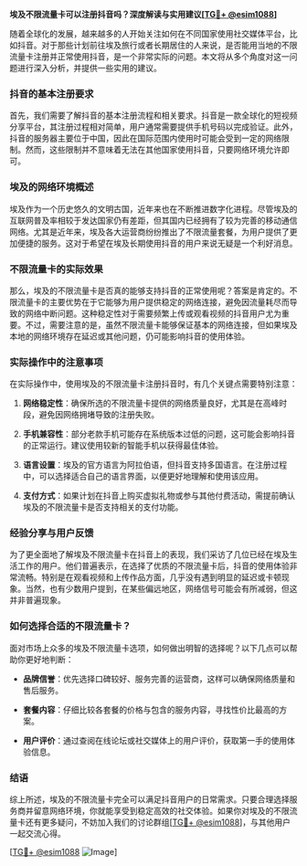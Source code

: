**埃及不限流量卡可以注册抖音吗？深度解读与实用建议[[TG💪+ @esim1088](https://t.me/s/esim1088)]**

随着全球化的发展，越来越多的人开始关注如何在不同国家使用社交媒体平台，比如抖音。对于那些计划前往埃及旅行或者长期居住的人来说，是否能用当地的不限流量卡注册并正常使用抖音，是一个非常实际的问题。本文将从多个角度对这一问题进行深入分析，并提供一些实用的建议。

### 抖音的基本注册要求

首先，我们需要了解抖音的基本注册流程和相关要求。抖音是一款全球化的短视频分享平台，其注册过程相对简单，用户通常需要提供手机号码以完成验证。此外，抖音的服务器主要位于中国，因此在国际范围内使用时可能会受到一定的网络限制。然而，这些限制并不意味着无法在其他国家使用抖音，只要网络环境允许即可。

### 埃及的网络环境概述

埃及作为一个历史悠久的文明古国，近年来也在不断推进数字化进程。尽管埃及的互联网普及率相较于发达国家仍有差距，但其国内已经拥有了较为完善的移动通信网络。尤其是近年来，埃及各大运营商纷纷推出了不限流量套餐，为用户提供了更加便捷的服务。这对于希望在埃及长期使用抖音的用户来说无疑是一个利好消息。

### 不限流量卡的实际效果

那么，埃及的不限流量卡是否真的能够支持抖音的正常使用呢？答案是肯定的。不限流量卡的主要优势在于它能够为用户提供稳定的网络连接，避免因流量耗尽而导致的网络中断问题。这种稳定性对于需要频繁上传或观看视频的抖音用户尤为重要。不过，需要注意的是，虽然不限流量卡能够保证基本的网络连接，但如果埃及本地的网络环境存在延迟或其他问题，仍可能影响抖音的使用体验。

### 实际操作中的注意事项

在实际操作中，使用埃及的不限流量卡注册抖音时，有几个关键点需要特别注意：

1. **网络稳定性**：确保所选的不限流量卡提供的网络质量良好，尤其是在高峰时段，避免因网络拥堵导致的注册失败。
   
2. **手机兼容性**：部分老款手机可能存在系统版本过低的问题，这可能会影响抖音的正常运行。建议使用较新的智能手机以获得最佳体验。

3. **语言设置**：埃及的官方语言为阿拉伯语，但抖音支持多国语言。在注册过程中，可以选择适合自己的语言界面，以便更好地理解和使用该应用。

4. **支付方式**：如果计划在抖音上购买虚拟礼物或参与其他付费活动，需提前确认埃及的不限流量卡是否支持相关的支付功能。

### 经验分享与用户反馈

为了更全面地了解埃及不限流量卡在抖音上的表现，我们采访了几位已经在埃及生活工作的用户。他们普遍表示，在选择了优质的不限流量卡后，抖音的使用体验非常流畅。特别是在观看视频和上传作品方面，几乎没有遇到明显的延迟或卡顿现象。当然，也有少数用户提到，在某些偏远地区，网络信号可能会有所减弱，但这并非普遍现象。

### 如何选择合适的不限流量卡？

面对市场上众多的埃及不限流量卡选项，如何做出明智的选择呢？以下几点可以帮助你更好地判断：

- **品牌信誉**：优先选择口碑较好、服务完善的运营商，这样可以确保网络质量和售后服务。
  
- **套餐内容**：仔细比较各套餐的价格与包含的服务内容，寻找性价比最高的方案。
  
- **用户评价**：通过查阅在线论坛或社交媒体上的用户评价，获取第一手的使用体验信息。

### 结语

综上所述，埃及的不限流量卡完全可以满足抖音用户的日常需求。只要合理选择服务商并留意网络环境，你就能享受到稳定高效的社交体验。如果你对埃及的不限流量卡还有更多疑问，不妨加入我们的讨论群组[[TG💪+ @esim1088](https://t.me/s/esim1088)]，与其他用户一起交流心得。

[[TG💪+ @esim1088](https://t.me/s/esim1088) ![Image](https://i.postimg.cc/4NQfJmqS/Snipaste-2025-05-13-00-14-12.png)]